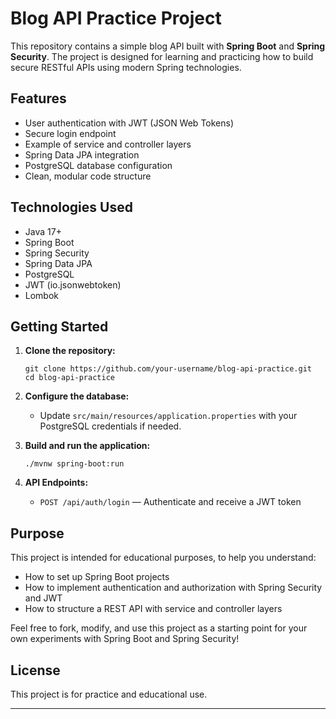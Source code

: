 # Blog API Practice Project

This repository contains a simple blog API built with **Spring Boot** and **Spring Security**. The project is designed for learning and practicing how to build secure RESTful APIs using modern Spring technologies.

## Features

- User authentication with JWT (JSON Web Tokens)
- Secure login endpoint
- Example of service and controller layers
- Spring Data JPA integration
- PostgreSQL database configuration
- Clean, modular code structure

## Technologies Used

- Java 17+
- Spring Boot
- Spring Security
- Spring Data JPA
- PostgreSQL
- JWT (io.jsonwebtoken)
- Lombok

## Getting Started

1. **Clone the repository:**
   ```
   git clone https://github.com/your-username/blog-api-practice.git
   cd blog-api-practice
   ```

2. **Configure the database:**
   - Update `src/main/resources/application.properties` with your PostgreSQL credentials if needed.

3. **Build and run the application:**
   ```
   ./mvnw spring-boot:run
   ```

4. **API Endpoints:**
   - `POST /api/auth/login` — Authenticate and receive a JWT token

## Purpose

This project is intended for educational purposes, to help you understand:

- How to set up Spring Boot projects
- How to implement authentication and authorization with Spring Security and JWT
- How to structure a REST API with service and controller layers

Feel free to fork, modify, and use this project as a starting point for your own experiments with Spring Boot and Spring Security!

## License

This project is for practice and educational use.

---
